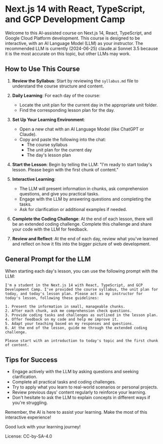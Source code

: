 # Next.js 14 with React, TypeScript, and GCP Development Camp

Welcome to this AI-assisted course on Next.js 14, React, TypeScript, and Google Cloud Platform development. This course is designed to be interactive, with an AI Language Model (LLM) as your instructor. The recommended LLM is currently (2024-06-25) claude.ai Sonnet 3.5 because it is the most accurate on this topic, but other LLMs may work.

## How to Use This Course

1. **Review the Syllabus**: Start by reviewing the `syllabus.md` file to understand the course structure and content.

2. **Daily Learning**: For each day of the course:
   - Locate the unit plan for the current day in the appropriate unit folder.
   - Find the corresponding lesson plan for the day.

3. **Set Up Your Learning Environment**:
   - Open a new chat with an AI Language Model (like ChatGPT or Claude).
   - Copy and paste the following into the chat:
     - The course syllabus
     - The unit plan for the current day
     - The day's lesson plan

4. **Start the Lesson**: Begin by telling the LLM: "I'm ready to start today's lesson. Please begin with the first chunk of content."

5. **Interactive Learning**: 
   - The LLM will present information in chunks, ask comprehension questions, and give you practical tasks.
   - Engage with the LLM by answering questions and completing the tasks.
   - Ask for clarification or additional examples if needed.

6. **Complete the Coding Challenge**: At the end of each lesson, there will be an extended coding challenge. Complete this challenge and share your code with the LLM for feedback.

7. **Review and Reflect**: At the end of each day, review what you've learned and reflect on how it fits into the bigger picture of web development.

## General Prompt for the LLM

When starting each day's lesson, you can use the following prompt with the LLM:

```
I'm a student in the Next.js 14 with React, TypeScript, and GCP Development Camp. I've provided the course syllabus, the unit plan for today, and today's lesson plan. Please act as my instructor for today's lesson, following these guidelines:

1. Present the information in small, manageable chunks.
2. After each chunk, ask me comprehension check questions.
3. Provide coding tasks and challenges as outlined in the lesson plan.
4. Offer feedback on my code and help me improve it.
5. Adapt your teaching based on my responses and questions.
6. At the end of the lesson, guide me through the extended coding challenge.

Please start with an introduction to today's topic and the first chunk of content.
```

## Tips for Success

- Engage actively with the LLM by asking questions and seeking clarification.
- Complete all practical tasks and coding challenges.
- Try to apply what you learn to real-world scenarios or personal projects.
- Review previous days' content regularly to reinforce your learning.
- Don't hesitate to ask the LLM to explain concepts in different ways if you're struggling.

Remember, the AI is here to assist your learning. Make the most of this interactive experience!

Good luck with your learning journey!

License: CC-by-SA-4.0
